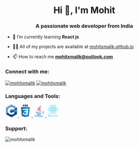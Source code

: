 <h1 align="center">Hi 👋, I'm Mohit</h1>
<h3 align="center">A passionate web developer from India</h3>

- 🌱 I’m currently learning **React js**

- 👨‍💻 All of my projects are available at [mohitxmalik.github.io](mohitxmalik.github.io)

- 📫 How to reach me **mohitxmalik@outlook.com**

<h3 align="left">Connect with me:</h3>
<p align="left">
<a href="https://linkedin.com/in/mohitxmalik" target="blank"><img align="center" src="https://raw.githubusercontent.com/rahuldkjain/github-profile-readme-generator/master/src/images/icons/Social/linked-in-alt.svg" alt="mohitxmalik" height="30" width="40" /></a>
<a href="https://instagram.com/mohitxmalik" target="blank"><img align="center" src="https://raw.githubusercontent.com/rahuldkjain/github-profile-readme-generator/master/src/images/icons/Social/instagram.svg" alt="mohitxmalik" height="30" width="40" /></a>
</p>

<h3 align="left">Languages and Tools:</h3>
<p align="left"> <a href="https://www.w3schools.com/cpp/" target="_blank" rel="noreferrer"> <img src="https://raw.githubusercontent.com/devicons/devicon/master/icons/cplusplus/cplusplus-original.svg" alt="cplusplus" width="40" height="40"/> </a> <a href="https://www.w3schools.com/css/" target="_blank" rel="noreferrer"> <img src="https://raw.githubusercontent.com/devicons/devicon/master/icons/css3/css3-original-wordmark.svg" alt="css3" width="40" height="40"/> </a> <a href="https://www.java.com" target="_blank" rel="noreferrer"> <img src="https://raw.githubusercontent.com/devicons/devicon/master/icons/java/java-original.svg" alt="java" width="40" height="40"/> </a> <a href="https://reactjs.org/" target="_blank" rel="noreferrer"> <img src="https://raw.githubusercontent.com/devicons/devicon/master/icons/react/react-original-wordmark.svg" alt="react" width="40" height="40"/> </a> </p>

<h3 align="left">Support:</h3>
<p><a href="https://www.buymeacoffee.com/mohitxmalik"> <img align="left" src="https://cdn.buymeacoffee.com/buttons/v2/default-yellow.png" height="50" width="210" alt="mohitxmalik" /></a></p><br><br>
